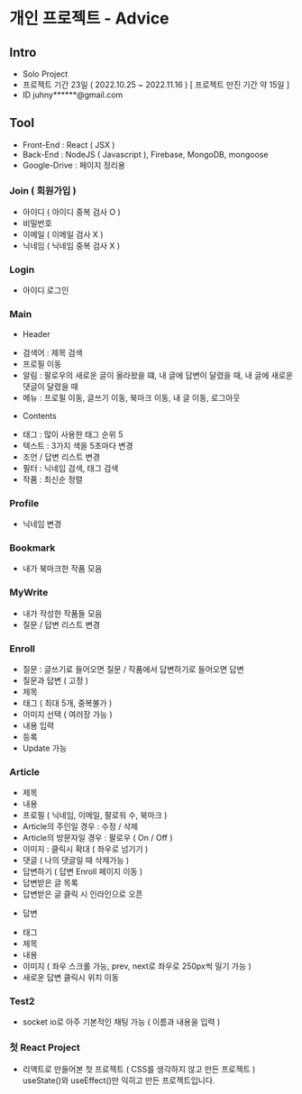 # 개인 프로젝트 - Advice

## Intro
- Solo Project
- 프로젝트 기간 23일 ( 2022.10.25 ~ 2022.11.16 ) [ 프로젝트 만진 기간 약 15일 ]
- ID juhny******@gmail.com

## Tool
- Front-End : React ( JSX )
- Back-End : NodeJS ( Javascript ), Firebase, MongoDB, mongoose
- Google-Drive : 페이지 정리용

### Join ( 회원가입 )
- 아이디 ( 아이디 중복 검사 O )
- 비밀번호
- 이메일 ( 이메일 검사 X )
- 닉네임 ( 닉네임 중복 검사 X )

### Login
- 아이디 로그인

### Main
* Header
- 검색어 : 제목 검색
- 프로필 이동
- 알림 : 팔로우의 새로운 글이 올라왔을 떄, 내 글에 답변이 달렸을 때, 내 글에 새로운 댓글이 달렸을 때
- 메뉴 : 프로필 이동, 글쓰기 이동, 북마크 이동, 내 글 이동, 로그아웃

* Contents
- 태그 : 많이 사용한 태그 순위 5
- 텍스트 : 3가지 색을 5초마다 변경
- 조언 / 답변 리스트 변경
- 필터 : 닉네임 검색, 태그 검색
- 작품 : 최신순 정렬

### Profile
- 닉네임 변경

### Bookmark
- 내가 북마크한 작품 모음

### MyWrite
- 내가 작성한 작품들 모음
- 질문 / 답변 리스트 변경

### Enroll
- 질문 : 글쓰기로 들어오면 질문 / 작품에서 답변하기로 들어오면 답변
- 질문과 답변 ( 고정 )
- 제목
- 태그 ( 최대 5개, 중복불가 )
- 이미지 선택 ( 여러장 가능 )
- 내용 입력
- 등록
- Update 가능

### Article
- 제목
- 내용
- 프로필 ( 닉네임, 이메일, 팔로워 수, 북마크 )
- Article의 주인일 경우 : 수정 / 삭제
- Article의 방문자일 경우 : 팔로우 ( On / Off )
- 이미지 : 클릭시 확대 ( 좌우로 넘기기 )
- 댓글 ( 나의 댓글일 때 삭제가능 )
- 답변하기 ( 답변 Enroll 페이지 이동 )
- 답변받은 글 목록
- 답변받은 글 클릭 시 인라인으로 오픈

* 답변
- 태그
- 제목
- 내용
- 이미지 ( 좌우 스크롤 가능, prev, next로 좌우로 250px씩 밀기 가능 )
- 새로운 답변 클릭시 위치 이동

### Test2
- socket io로 아주 기본적인 채팅 가능 ( 이름과 내용을 입력 )


### 첫 React Project
* 리액트로 만들어본 첫 프로젝트 ( CSS를 생각하지 않고 만든 프로젝트 )
useState()와 useEffect()만 익히고 만든 프로젝트입니다.
